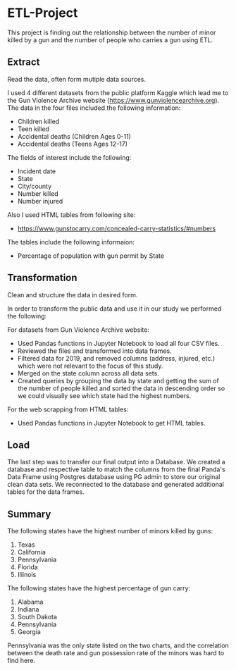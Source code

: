 # ETL-Project
This project is finding out the relationship between the number of minor killed by a gun and the number of people who carries a gun using ETL.

## Extract

Read the data, often form mutiple data sources. 

I used 4 different datasets from the public platform Kaggle which lead me to the Gun Violence Archive website (https://www.gunviolencearchive.org). 
The data in the four files included the following information:

*	Children killed
*	Teen killed
*	Accidental deaths (Children Ages 0-11)
* Accidental deaths (Teens Ages 12-17)

The fields of interest include the following:

*	Incident date
*	State
*	City/county
*	Number killed
*	Number injured
 
Also I used HTML tables from following site:
*   https://www.gunstocarry.com/concealed-carry-statistics/#numbers

The tables include the following informaion:
*   Percentage of population with gun permit by State

## Transformation 

Clean and structure the data in desired form.

In order to transform the public data and use it in our study we performed the following:

For datasets from Gun Violence Archive website:
* Used Pandas functions in Jupyter Notebook to load all four CSV files.
* Reviewed the files and transformed into data frames.
* Filtered data for 2019, and removed columns (address, injured, etc.) which were not    relevant to the focus of this study.
* Merged on the state column across all data sets. 
* Created queries by grouping the data by state and getting the sum of the number of people killed and sorted the data in descending order so we could visually see which state had the highest numbers.

For the web scrapping from HTML tables:
* Used Pandas functions in Jupyter Notebook to get HTML tables. 

## Load
The last step was to transfer our final output into a Database. We created a database and respective table to match the columns from the final Panda's Data Frame using Postgres database using PG admin to store our original clean data sets. We reconnected to the database and generated additional tables for the data frames. 

## Summary

The following states have the highest number of minors killed by guns:

1. Texas
2. California
3. Pennsylvania
4. Florida
5. Illinois

The following states have the highest percentage of gun carry:

1. Alabama
2. Indiana
3. South Dakota
4. Pennsylvania
5. Georgia

Pennsylvania was the only state listed on the two charts, and the correlation between the death rate and gun possession rate of the minors was hard to find here.
